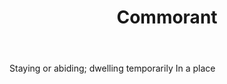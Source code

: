 ---
title: Commorant
letter: C
permalink: "/definitions/bld-commorant.html"
body: Staying or abiding; dwelling temporarily In a place
published_at: '2018-07-07'
source: Black's Law Dictionary 2nd Ed (1910)
layout: post
---